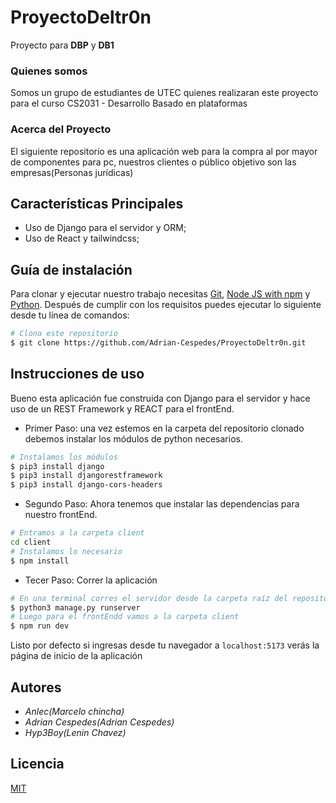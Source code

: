 # ProyectoDeltr0n

Proyecto para **DBP** y **DB1**

### Quienes somos

Somos un grupo de estudiantes de UTEC quienes realizaran este proyecto para el curso
CS2031 - Desarrollo Basado en plataformas

### Acerca del Proyecto

El siguiente repositorio es una aplicación web para la compra al por mayor de componentes para pc, nuestros clientes o público objetivo son las empresas(Personas jurídicas)

## Características Principales

- Uso de Django para el servidor y ORM;
- Uso de React y tailwindcss;

## Guía de instalación

Para clonar y ejecutar nuestro trabajo necesitas [Git](https://git-scm.com), [Node JS with npm](https://nodejs.org/es/download) y [Python](https://www.python.org/downloads/). Después de cumplir con los requisitos puedes ejecutar lo siguiente desde tu línea de comandos:

```bash
# Clona este repositorio
$ git clone https://github.com/Adrian-Cespedes/ProyectoDeltr0n.git
```

## Instrucciones de uso

Bueno esta aplicación fue construida con Django para el servidor y hace uso de un REST Framework y REACT para el frontEnd.

- Primer Paso: una vez estemos en la carpeta del repositorio clonado debemos instalar los módulos de python necesarios.

```bash
# Instalamos los módulos
$ pip3 install django
$ pip3 install djangorestframework
$ pip3 install django-cors-headers
```

- Segundo Paso: Ahora tenemos que instalar las dependencias para nuestro frontEnd.

```bash
# Entramos a la carpeta client
cd client
# Instalamos lo necesario
$ npm install
```

- Tecer Paso: Correr la aplicación

```bash
# En una terminal corres el servidor desde la carpeta raíz del repositorio
$ python3 manage.py runserver
# Luego para el frontEndd vamos a la carpeta client
$ npm run dev
```

Listo por defecto si ingresas desde tu navegador a `localhost:5173` verás la página de inicio de la aplicación

## Autores

- _Anlec(Marcelo chincha)_
- _Adrian Cespedes(Adrian Cespedes)_
- _Hyp3Boy(Lenin Chavez)_

## Licencia

[MIT](https://choosealicense.com/licenses/mit/)
